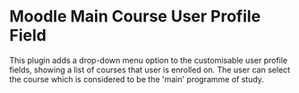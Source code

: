 # Moodle Main Course User Profile Field

This plugin adds a drop-down menu option to the customisable user profile fields, showing a list of courses that user is enrolled on. The user can select the course which is considered to be the 'main' programme of study.
